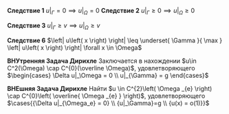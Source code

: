 **Следствие 1**
$u|_{\Gamma} = 0 \implies u|_{\Omega} = 0$
**Следствие 2**
$u|_{\Gamma} \geq 0 \implies u|_{\Omega} \geq 0$

**Следствие 3**
$u|_{\Gamma} \geq v \implies u|_{\Omega} \geq v$

**Следствие 6**
$\left| u\left( x \right) \right| \leq \underset{ \Gamma }{ \max } \left| u\left( x \right) \right| \forall x \in \Omega$

**ВНУтренняя Задача Дирихле**
Заключается в нахождении $u\in C^2(\Omega) \cap C^{0}(\overline \Omega)$, удовлетворяющего $\begin{cases} \Delta u|_\Omega = 0 \\ u|_{\Gamma} = g \end{cases}$

**ВНЕшняя Задача Дирихле**
Найти $u \in C^{2}\left( \Omega _{e} \right) \cap C^{0}\left( \overline{ \Omega _{e} } \right)$, удовлетворяющего $\cases{{\Delta u|_{\Omega_e} = 0} \\ {u|_\Gamma}=g \\ {u(x) = o(1)}}$


